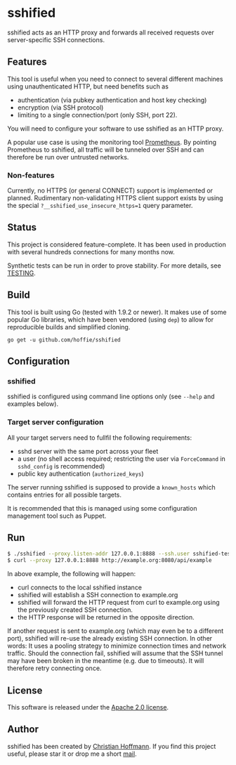 # sshified
sshified acts as an HTTP proxy and forwards all received requests over server-specific SSH connections.

## Features
This tool is useful when you need to connect to several different machines using unauthenticated HTTP, but need benefits such as

  * authentication (via pubkey authentication and host key checking)
  * encryption (via SSH protocol)
  * limiting to a single connection/port (only SSH, port 22).

You will need to configure your software to use sshified as an HTTP proxy.

A popular use case is using the monitoring tool [Prometheus](https://prometheus.io).
By pointing Prometheus to sshified, all traffic will be tunneled over SSH and can therefore be run over untrusted networks.

### Non-features
Currently, no HTTPS (or general CONNECT) support is implemented or planned.
Rudimentary non-validating HTTPS client support exists by using the special `?__sshified_use_insecure_https=1` query parameter.

## Status
This project is considered feature-complete.
It has been used in production with several hundreds connections for many months now.

Synthetic tests can be run in order to prove stability.
For more details, see [TESTING](TESTING.md).

## Build
This tool is built using Go (tested with 1.9.2 or newer).
It makes use of some popular Go libraries, which have been vendored (using `dep`) to allow for reproducible builds and simplified cloning.

`go get -u github.com/hoffie/sshified`

## Configuration
### sshified
sshified is configured using command line options only (see `--help` and examples below).

### Target server configuration
All your target servers need to fullfil the following requirements:

* sshd server with the same port across your fleet
* a user (no shell access required; restricting the user via `ForceCommand` in `sshd_config` is recommended)
* public key authentication (`authorized_keys`)

The server running sshified is supposed to provide a `known_hosts` which contains entries for all possible targets.

It is recommended that this is managed using some configuration management tool such as Puppet.

## Run
```bash
$ ./sshified --proxy.listen-addr 127.0.0.1:8888 --ssh.user sshified-test --ssh.key-file conf/id_rsa --ssh.known-hosts-file conf/known_hosts -v
$ curl --proxy 127.0.0.1:8888 http://example.org:8080/api/example
```

In above example, the following will happen:

  * curl connects to the local sshified instance
  * sshified will establish a SSH connection to example.org
  * sshified will forward the HTTP request from curl to example.org using the previously created SSH connection.
  * the HTTP response will be returned in the opposite direction.
  
If another request is sent to example.org (which may even be to a different port), sshified will re-use the already existing SSH connection.
In other words: It uses a pooling strategy to minimize connection times and network traffic.
Should the connection fail, sshified will assume that the SSH tunnel may have been broken in the meantime (e.g. due to timeouts).
It will therefore retry connecting once.

## License
This software is released under the [Apache 2.0 license](LICENSE).

## Author
sshified has been created by [Christian Hoffmann](https://hoffmann-christian.info/).
If you find this project useful, please star it or drop me a short [mail](mailto:mail@hoffmann-christian.info).

